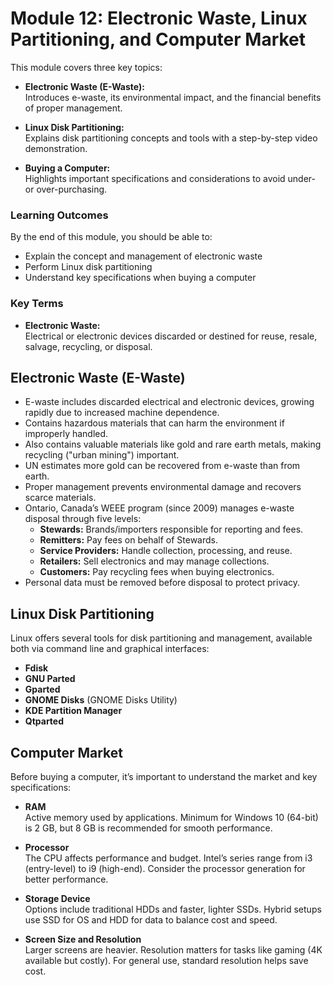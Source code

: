 # Module 12: Electronic Waste, Linux Partitioning, and Computer Market

This module covers three key topics:

- **Electronic Waste (E-Waste):**  
  Introduces e-waste, its environmental impact, and the financial benefits of proper management.

- **Linux Disk Partitioning:**  
  Explains disk partitioning concepts and tools with a step-by-step video demonstration.

- **Buying a Computer:**  
  Highlights important specifications and considerations to avoid under- or over-purchasing.

### Learning Outcomes

By the end of this module, you should be able to:

- Explain the concept and management of electronic waste  
- Perform Linux disk partitioning  
- Understand key specifications when buying a computer  

### Key Terms

- **Electronic Waste:**  
  Electrical or electronic devices discarded or destined for reuse, resale, salvage, recycling, or disposal.

## Electronic Waste (E-Waste)

- E-waste includes discarded electrical and electronic devices, growing rapidly due to increased machine dependence.
- Contains hazardous materials that can harm the environment if improperly handled.
- Also contains valuable materials like gold and rare earth metals, making recycling ("urban mining") important.
- UN estimates more gold can be recovered from e-waste than from earth.
- Proper management prevents environmental damage and recovers scarce materials.
- Ontario, Canada’s WEEE program (since 2009) manages e-waste disposal through five levels:
  - **Stewards:** Brands/importers responsible for reporting and fees.
  - **Remitters:** Pay fees on behalf of Stewards.
  - **Service Providers:** Handle collection, processing, and reuse.
  - **Retailers:** Sell electronics and may manage collections.
  - **Customers:** Pay recycling fees when buying electronics.
- Personal data must be removed before disposal to protect privacy.

## Linux Disk Partitioning

Linux offers several tools for disk partitioning and management, available both via command line and graphical interfaces:

- **Fdisk**  
- **GNU Parted**  
- **Gparted**  
- **GNOME Disks** (GNOME Disks Utility)  
- **KDE Partition Manager**  
- **Qtparted**  

## Computer Market

Before buying a computer, it’s important to understand the market and key specifications:

- **RAM**  
  Active memory used by applications. Minimum for Windows 10 (64-bit) is 2 GB, but 8 GB is recommended for smooth performance.

- **Processor**  
  The CPU affects performance and budget. Intel’s series range from i3 (entry-level) to i9 (high-end). Consider the processor generation for better performance.

- **Storage Device**  
  Options include traditional HDDs and faster, lighter SSDs. Hybrid setups use SSD for OS and HDD for data to balance cost and speed.

- **Screen Size and Resolution**  
  Larger screens are heavier. Resolution matters for tasks like gaming (4K available but costly). For general use, standard resolution helps save cost.
